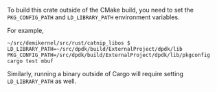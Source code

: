 To build this crate outside of the CMake build, you need to set the `PKG_CONFIG_PATH` and `LD_LIBRARY_PATH` environment variables.

For example,
```
~/src/demikernel/src/rust/catnip_libos $ LD_LIBRARY_PATH=~/src/dpdk/build/ExternalProject/dpdk/lib PKG_CONFIG_PATH=/src/dpdk/build/ExternalProject/dpdk/lib/pkgconfig cargo test mbuf

```

Similarly, running a binary outside of Cargo will require setting `LD_LIBRARY_PATH` as well.
